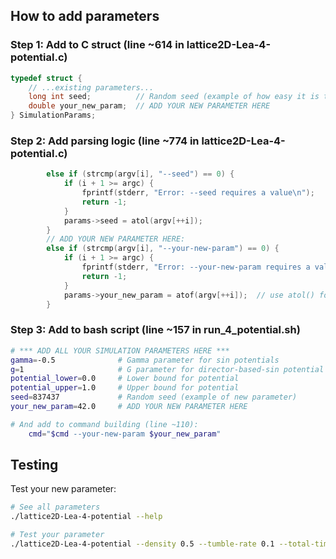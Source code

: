 ## How to add parameters

### Step 1: Add to C struct (line ~614 in lattice2D-Lea-4-potential.c)
```c
typedef struct {
    // ...existing parameters...
    long int seed;          // Random seed (example of how easy it is to add parameters)
    double your_new_param;  // ADD YOUR NEW PARAMETER HERE
} SimulationParams;
```

### Step 2: Add parsing logic (line ~774 in lattice2D-Lea-4-potential.c)
```c
        else if (strcmp(argv[i], "--seed") == 0) {
            if (i + 1 >= argc) {
                fprintf(stderr, "Error: --seed requires a value\n");
                return -1;
            }
            params->seed = atol(argv[++i]);
        }
        // ADD YOUR NEW PARAMETER HERE:
        else if (strcmp(argv[i], "--your-new-param") == 0) {
            if (i + 1 >= argc) {
                fprintf(stderr, "Error: --your-new-param requires a value\n");
                return -1;
            }
            params->your_new_param = atof(argv[++i]);  // use atol() for integers
        }
```

### Step 3: Add to bash script (line ~157 in run_4_potential.sh)
```bash
# *** ADD ALL YOUR SIMULATION PARAMETERS HERE ***
gamma=-0.5              # Gamma parameter for sin potentials
g=1                     # G parameter for director-based-sin potential
potential_lower=0.0     # Lower bound for potential
potential_upper=1.0     # Upper bound for potential
seed=837437             # Random seed (example of new parameter)
your_new_param=42.0     # ADD YOUR NEW PARAMETER HERE

# And add to command building (line ~110):
    cmd="$cmd --your-new-param $your_new_param"
```

## Testing

Test your new parameter:
```bash
# See all parameters
./lattice2D-Lea-4-potential --help

# Test your parameter
./lattice2D-Lea-4-potential --density 0.5 --tumble-rate 0.1 --total-time 1000 --run-name test --your-new-param 42.0
```
